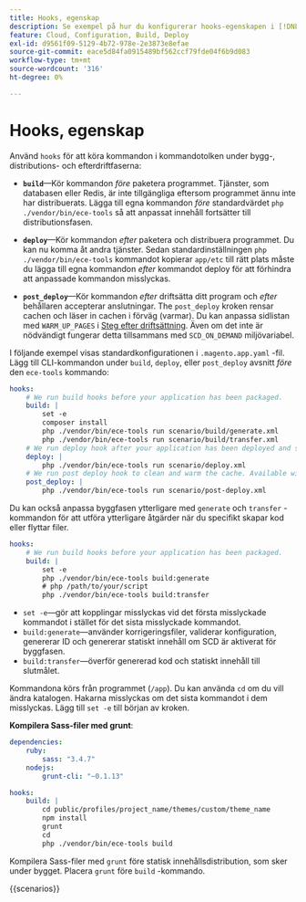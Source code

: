 ```yaml
---
title: Hooks, egenskap
description: Se exempel på hur du konfigurerar hooks-egenskapen i [!DNL Commerce] programkonfigurationsfil.
feature: Cloud, Configuration, Build, Deploy
exl-id: d9561f09-5129-4b72-978e-2e3873e8efae
source-git-commit: eace5d84fa0915489bf562ccf79fde04f6b9d083
workflow-type: tm+mt
source-wordcount: '316'
ht-degree: 0%

---
```


# Hooks, egenskap

Använd `hooks` för att köra kommandon i kommandotolken under bygg-, distributions- och efterdriftfaserna:

- **`build`**—Kör kommandon _före_ paketera programmet. Tjänster, som databasen eller Redis, är inte tillgängliga eftersom programmet ännu inte har distribuerats. Lägga till egna kommandon _före_ standardvärdet `php ./vendor/bin/ece-tools` så att anpassat innehåll fortsätter till distributionsfasen.

- **`deploy`**—Kör kommandon _efter_ paketera och distribuera programmet. Du kan nu komma åt andra tjänster. Sedan standardinställningen `php ./vendor/bin/ece-tools` kommandot kopierar `app/etc` till rätt plats måste du lägga till egna kommandon _efter_ kommandot deploy för att förhindra att anpassade kommandon misslyckas.

- **`post_deploy`**—Kör kommandon _efter_ driftsätta ditt program och _efter_ behållaren accepterar anslutningar. The `post_deploy` kroken rensar cachen och läser in cachen i förväg (varmar). Du kan anpassa sidlistan med `WARM_UP_PAGES` i [Steg efter driftsättning](../environment/variables-post-deploy.md). Även om det inte är nödvändigt fungerar detta tillsammans med `SCD_ON_DEMAND` miljövariabel.

I följande exempel visas standardkonfigurationen i `.magento.app.yaml` -fil. Lägg till CLI-kommandon under `build`, `deploy`, eller `post_deploy` avsnitt _före_ den `ece-tools` kommando:

```yaml
hooks:
    # We run build hooks before your application has been packaged.
    build: |
        set -e
        composer install
        php ./vendor/bin/ece-tools run scenario/build/generate.xml
        php ./vendor/bin/ece-tools run scenario/build/transfer.xml
    # We run deploy hook after your application has been deployed and started.
    deploy: |
        php ./vendor/bin/ece-tools run scenario/deploy.xml
    # We run post deploy hook to clean and warm the cache. Available with ECE-Tools 2002.0.10.
    post_deploy: |
        php ./vendor/bin/ece-tools run scenario/post-deploy.xml
```

Du kan också anpassa byggfasen ytterligare med `generate` och `transfer` -kommandon för att utföra ytterligare åtgärder när du specifikt skapar kod eller flyttar filer.

```yaml
hooks:
    # We run build hooks before your application has been packaged.
    build: |
        set -e
        php ./vendor/bin/ece-tools build:generate
        # php /path/to/your/script
        php ./vendor/bin/ece-tools build:transfer
```

- `set -e`—gör att kopplingar misslyckas vid det första misslyckade kommandot i stället för det sista misslyckade kommandot.
- `build:generate`—använder korrigeringsfiler, validerar konfiguration, genererar ID och genererar statiskt innehåll om SCD är aktiverat för byggfasen.
- `build:transfer`—överför genererad kod och statiskt innehåll till slutmålet.

Kommandona körs från programmet (`/app`). Du kan använda `cd` om du vill ändra katalogen. Hakarna misslyckas om det sista kommandot i dem misslyckas. Lägg till `set -e` till början av kroken.

**Kompilera Sass-filer med grunt**:

```yaml
dependencies:
    ruby:
        sass: "3.4.7"
    nodejs:
        grunt-cli: "~0.1.13"

hooks:
    build: |
        cd public/profiles/project_name/themes/custom/theme_name
        npm install
        grunt
        cd
        php ./vendor/bin/ece-tools build
```

Kompilera Sass-filer med `grunt` före statisk innehållsdistribution, som sker under bygget. Placera `grunt` före `build` -kommando.

{{scenarios}}
